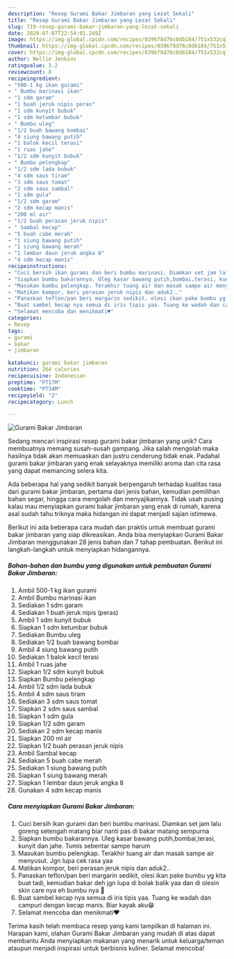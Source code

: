 ```yaml
---
description: "Resep Gurami Bakar Jimbaran yang Lezat Sekali"
title: "Resep Gurami Bakar Jimbaran yang Lezat Sekali"
slug: 719-resep-gurami-bakar-jimbaran-yang-lezat-sekali
date: 2020-07-07T22:54:01.249Z
image: https://img-global.cpcdn.com/recipes/0396f8d76c0db184/751x532cq70/gurami-bakar-jimbaran-foto-resep-utama.jpg
thumbnail: https://img-global.cpcdn.com/recipes/0396f8d76c0db184/751x532cq70/gurami-bakar-jimbaran-foto-resep-utama.jpg
cover: https://img-global.cpcdn.com/recipes/0396f8d76c0db184/751x532cq70/gurami-bakar-jimbaran-foto-resep-utama.jpg
author: Nellie Jenkins
ratingvalue: 3.2
reviewcount: 8
recipeingredient:
- "500-1 kg ikan gurami"
- " Bumbu marinasi ikan"
- "1 sdm garam"
- "1 buah jeruk nipis peras"
- "1 sdm kunyit bubuk"
- "1 sdm ketumbar bubuk"
- " Bumbu uleg"
- "1/2 buah bawang bombai"
- "4 siung bawang putih"
- "1 balok kecil terasi"
- "1 ruas jahe"
- "1/2 sdm kunyit bubuk"
- " Bumbu pelengkap"
- "1/2 sdm lada bubuk"
- "4 sdm saus tiram"
- "3 sdm saus tomat"
- "2 sdm saus sambal"
- "1 sdm gula"
- "1/2 sdm garam"
- "2 sdm kecap manis"
- "200 ml air"
- "1/2 buah perasan jeruk nipis"
- " Sambal kecap"
- "5 buah cabe merah"
- "1 siung bawang putih"
- "1 siung bawang merah"
- "1 lembar daun jeruk angka 8"
- "4 sdm kecap manis"
recipeinstructions:
- "Cuci bersih ikan gurami dan beri bumbu marinasi. Diamkan set jam lalu goreng setengah matang biar nanti pas di bakar matang sempurna"
- "Siapkan bumbu bakarannya. Uleg kasar bawang putih,bombai,terasi, kunyit dan jahe. Tumis sebentar sampe harum"
- "Masukan bumbu pelengkap. Terakhir tuang air dan masak sampe air menyusut. Jgn lupa cek rasa yaa"
- "Matikan kompor, beri perasan jeruk nipis dan aduk2.."
- "Panaskan teflon/pan beri margarin sedikit, olesi ikan pake bumbu yg kita buat tadi, kemudian bakar deh jgn lupa di bolak balik yaa dan di olesin skin care nya eh bumbu nya 🤣"
- "Buat sambel kecap nya semua di iris tipis yaa. Tuang ke wadah dan campuri dengan kecap manis. Biar kayak aku😁"
- "Selamat mencoba dan menikmati♥️"
categories:
- Resep
tags:
- gurami
- bakar
- jimbaran

katakunci: gurami bakar jimbaran 
nutrition: 264 calories
recipecuisine: Indonesian
preptime: "PT17M"
cooktime: "PT34M"
recipeyield: "2"
recipecategory: Lunch

---
```



![Gurami Bakar Jimbaran](https://img-global.cpcdn.com/recipes/0396f8d76c0db184/751x532cq70/gurami-bakar-jimbaran-foto-resep-utama.jpg)

Sedang mencari inspirasi resep gurami bakar jimbaran yang unik? Cara membuatnya memang susah-susah gampang. Jika salah mengolah maka hasilnya tidak akan memuaskan dan justru cenderung tidak enak. Padahal gurami bakar jimbaran yang enak selayaknya memiliki aroma dan cita rasa yang dapat memancing selera kita.

Ada beberapa hal yang sedikit banyak berpengaruh terhadap kualitas rasa dari gurami bakar jimbaran, pertama dari jenis bahan, kemudian pemilihan bahan segar, hingga cara mengolah dan menyajikannya. Tidak usah pusing kalau mau menyiapkan gurami bakar jimbaran yang enak di rumah, karena asal sudah tahu triknya maka hidangan ini dapat menjadi sajian istimewa.




Berikut ini ada beberapa cara mudah dan praktis untuk membuat gurami bakar jimbaran yang siap dikreasikan. Anda bisa menyiapkan Gurami Bakar Jimbaran menggunakan 28 jenis bahan dan 7 tahap pembuatan. Berikut ini langkah-langkah untuk menyiapkan hidangannya.

<!--inarticleads1-->

##### Bahan-bahan dan bumbu yang digunakan untuk pembuatan Gurami Bakar Jimbaran:

1. Ambil 500-1 kg ikan gurami
1. Ambil  Bumbu marinasi ikan
1. Sediakan 1 sdm garam
1. Sediakan 1 buah jeruk nipis (peras)
1. Ambil 1 sdm kunyit bubuk
1. Siapkan 1 sdm ketumbar bubuk
1. Sediakan  Bumbu uleg
1. Sediakan 1/2 buah bawang bombai
1. Ambil 4 siung bawang putih
1. Sediakan 1 balok kecil terasi
1. Ambil 1 ruas jahe
1. Siapkan 1/2 sdm kunyit bubuk
1. Siapkan  Bumbu pelengkap
1. Ambil 1/2 sdm lada bubuk
1. Ambil 4 sdm saus tiram
1. Sediakan 3 sdm saus tomat
1. Siapkan 2 sdm saus sambal
1. Siapkan 1 sdm gula
1. Siapkan 1/2 sdm garam
1. Sediakan 2 sdm kecap manis
1. Siapkan 200 ml air
1. Siapkan 1/2 buah perasan jeruk nipis
1. Ambil  Sambal kecap
1. Sediakan 5 buah cabe merah
1. Sediakan 1 siung bawang putih
1. Siapkan 1 siung bawang merah
1. Siapkan 1 lembar daun jeruk angka 8
1. Gunakan 4 sdm kecap manis




<!--inarticleads2-->

##### Cara menyiapkan Gurami Bakar Jimbaran:

1. Cuci bersih ikan gurami dan beri bumbu marinasi. Diamkan set jam lalu goreng setengah matang biar nanti pas di bakar matang sempurna
1. Siapkan bumbu bakarannya. Uleg kasar bawang putih,bombai,terasi, kunyit dan jahe. Tumis sebentar sampe harum
1. Masukan bumbu pelengkap. Terakhir tuang air dan masak sampe air menyusut. Jgn lupa cek rasa yaa
1. Matikan kompor, beri perasan jeruk nipis dan aduk2..
1. Panaskan teflon/pan beri margarin sedikit, olesi ikan pake bumbu yg kita buat tadi, kemudian bakar deh jgn lupa di bolak balik yaa dan di olesin skin care nya eh bumbu nya 🤣
1. Buat sambel kecap nya semua di iris tipis yaa. Tuang ke wadah dan campuri dengan kecap manis. Biar kayak aku😁
1. Selamat mencoba dan menikmati♥️




Terima kasih telah membaca resep yang kami tampilkan di halaman ini. Harapan kami, olahan Gurami Bakar Jimbaran yang mudah di atas dapat membantu Anda menyiapkan makanan yang menarik untuk keluarga/teman ataupun menjadi inspirasi untuk berbisnis kuliner. Selamat mencoba!
